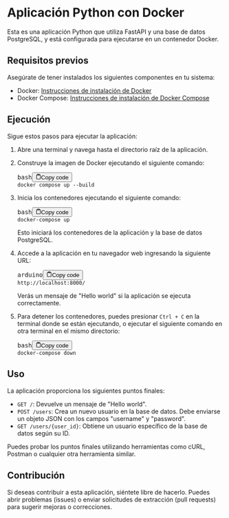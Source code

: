 # Aplicación Python con Docker

Esta es una aplicación Python que utiliza FastAPI y una base de datos PostgreSQL, y está configurada para ejecutarse en un contenedor Docker.

## Requisitos previos

Asegúrate de tener instalados los siguientes componentes en tu sistema:

* Docker: [Instrucciones de instalación de Docker](https://docs.docker.com/get-docker/)
* Docker Compose: [Instrucciones de instalación de Docker Compose](https://docs.docker.com/compose/install/)

## Ejecución

Sigue estos pasos para ejecutar la aplicación:

1. Abre una terminal y navega hasta el directorio raíz de la aplicación.
2. Construye la imagen de Docker ejecutando el siguiente comando:

   <pre><div class="bg-black rounded-md mb-4"><div class="flex items-center relative text-gray-200 bg-gray-800 px-4 py-2 text-xs font-sans justify-between rounded-t-md"><span>bash</span><button class="flex ml-auto gap-2"><svg stroke="currentColor" fill="none" stroke-width="2" viewBox="0 0 24 24" stroke-linecap="round" stroke-linejoin="round" class="h-4 w-4" height="1em" width="1em" xmlns="http://www.w3.org/2000/svg"><path d="M16 4h2a2 2 0 0 1 2 2v14a2 2 0 0 1-2 2H6a2 2 0 0 1-2-2V6a2 2 0 0 1 2-2h2"></path><rect x="8" y="2" width="8" height="4" rx="1" ry="1"></rect></svg>Copy code</button></div><div class="p-4 overflow-y-auto"><code class="!whitespace-pre hljs language-bash">docker compose up --build
   </code></div></div></pre>
3. Inicia los contenedores ejecutando el siguiente comando:

   <pre><div class="bg-black rounded-md mb-4"><div class="flex items-center relative text-gray-200 bg-gray-800 px-4 py-2 text-xs font-sans justify-between rounded-t-md"><span>bash</span><button class="flex ml-auto gap-2"><svg stroke="currentColor" fill="none" stroke-width="2" viewBox="0 0 24 24" stroke-linecap="round" stroke-linejoin="round" class="h-4 w-4" height="1em" width="1em" xmlns="http://www.w3.org/2000/svg"><path d="M16 4h2a2 2 0 0 1 2 2v14a2 2 0 0 1-2 2H6a2 2 0 0 1-2-2V6a2 2 0 0 1 2-2h2"></path><rect x="8" y="2" width="8" height="4" rx="1" ry="1"></rect></svg>Copy code</button></div><div class="p-4 overflow-y-auto"><code class="!whitespace-pre hljs language-bash">docker-compose up
   </code></div></div></pre>

   Esto iniciará los contenedores de la aplicación y la base de datos PostgreSQL.
4. Accede a la aplicación en tu navegador web ingresando la siguiente URL:

   <pre><div class="bg-black rounded-md mb-4"><div class="flex items-center relative text-gray-200 bg-gray-800 px-4 py-2 text-xs font-sans justify-between rounded-t-md"><span>arduino</span><button class="flex ml-auto gap-2"><svg stroke="currentColor" fill="none" stroke-width="2" viewBox="0 0 24 24" stroke-linecap="round" stroke-linejoin="round" class="h-4 w-4" height="1em" width="1em" xmlns="http://www.w3.org/2000/svg"><path d="M16 4h2a2 2 0 0 1 2 2v14a2 2 0 0 1-2 2H6a2 2 0 0 1-2-2V6a2 2 0 0 1 2-2h2"></path><rect x="8" y="2" width="8" height="4" rx="1" ry="1"></rect></svg>Copy code</button></div><div class="p-4 overflow-y-auto"><code class="!whitespace-pre hljs language-arduino">http://localhost:8000/
   </code></div></div></pre>

   Verás un mensaje de "Hello world" si la aplicación se ejecuta correctamente.
5. Para detener los contenedores, puedes presionar `Ctrl + C` en la terminal donde se están ejecutando, o ejecutar el siguiente comando en otra terminal en el mismo directorio:

   <pre><div class="bg-black rounded-md mb-4"><div class="flex items-center relative text-gray-200 bg-gray-800 px-4 py-2 text-xs font-sans justify-between rounded-t-md"><span>bash</span><button class="flex ml-auto gap-2"><svg stroke="currentColor" fill="none" stroke-width="2" viewBox="0 0 24 24" stroke-linecap="round" stroke-linejoin="round" class="h-4 w-4" height="1em" width="1em" xmlns="http://www.w3.org/2000/svg"><path d="M16 4h2a2 2 0 0 1 2 2v14a2 2 0 0 1-2 2H6a2 2 0 0 1-2-2V6a2 2 0 0 1 2-2h2"></path><rect x="8" y="2" width="8" height="4" rx="1" ry="1"></rect></svg>Copy code</button></div><div class="p-4 overflow-y-auto"><code class="!whitespace-pre hljs language-bash">docker-compose down
   </code></div></div></pre>

## Uso

La aplicación proporciona los siguientes puntos finales:

* `GET /`: Devuelve un mensaje de "Hello world".
* `POST /users`: Crea un nuevo usuario en la base de datos. Debe enviarse un objeto JSON con los campos "username" y "password".
* `GET /users/{user_id}`: Obtiene un usuario específico de la base de datos según su ID.

Puedes probar los puntos finales utilizando herramientas como cURL, Postman o cualquier otra herramienta similar.

## Contribución

Si deseas contribuir a esta aplicación, siéntete libre de hacerlo. Puedes abrir problemas (issues) o enviar solicitudes de extracción (pull requests) para sugerir mejoras o correcciones.
